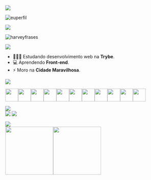 <img src="https://img.shields.io/static/v1?label=olá&message=sou o Renan Freitas!&color=blue&style=for-the-badge&logo=github"/>

![euperfil](https://user-images.githubusercontent.com/109007554/191284345-926dc20d-7b63-4903-9185-46e61e729491.jpeg)


<img src="https://img.shields.io/static/v1?label=Veja SUITS&message=Harvey Specter!&color=brown&style=for-the-badge&logo=github"/>

![harveyfrases](https://user-images.githubusercontent.com/109007554/182051038-84a54411-0f65-4538-a295-bd355da3c6d2.png)
<!--
**renanbfreitas/renanbfreitas** is a ✨ _special_ ✨ repository because its `README.md` (this file) appears on your GitHub profile.

### Olá pessoal 👋


Aqui estão algumas idéias para você começar:

-->
<img src="https://img.shields.io/static/v1?label=Bem Vindo&message=Meu Perfil no GitHub&color=yellow&style=for-the-badge&logo=github"/>

- 👨🏼‍🏫  Estudando desenvolvimento web na <strong>Trybe</strong>.
- 💻  Aprendendo <strong>Front-end</strong>.
- ⚡  Moro na <strong>Cidade Maravilhosa</strong>.


<img src="https://img.shields.io/static/v1?label=Habilidades Aprendidas&message=Ferramentas e Tecnologias&color=red&style=for-the-badge&logo=github"/>

<img src="https://cdn.jsdelivr.net/gh/devicons/devicon/icons/bash/bash-original.svg" width="40" height="40"/><img 
src="https://cdn.jsdelivr.net/gh/devicons/devicon/icons/git/git-original.svg" width="40" height="40"/><img src="https://cdn.jsdelivr.net/gh/devicons/devicon/icons/github/github-original.svg" width="40" height="40"/><img
src="https://cdn.jsdelivr.net/gh/devicons/devicon/icons/vscode/vscode-original.svg" width="40" height="40"/><img
src="https://cdn.jsdelivr.net/gh/devicons/devicon/icons/html5/html5-original.svg" width="40" height="40"/><img 
src="https://cdn.jsdelivr.net/gh/devicons/devicon/icons/css3/css3-original.svg" width="40" height="40"/><img 
src="https://cdn.jsdelivr.net/gh/devicons/devicon/icons/javascript/javascript-original.svg" width="40" height="40"/><img 
src="https://cdn.jsdelivr.net/gh/devicons/devicon/icons/bootstrap/bootstrap-original.svg" width="40" height="40"/><img 
src="https://cdn.jsdelivr.net/gh/devicons/devicon/icons/jest/jest-plain.svg" width="40" height="40"/><img 
src="https://cdn.jsdelivr.net/gh/devicons/devicon/icons/nodejs/nodejs-original-wordmark.svg" width="40" height="40"/><img 
src="https://cdn.jsdelivr.net/gh/devicons/devicon/icons/react/react-original-wordmark.svg" width="40" height="40"/> 
          
        
          
          
          

<img src="https://img.shields.io/static/v1?label=Como me encontrar&message=Contatos&color=orange&style=for-the-badge&logo=github"/>
<div>
<a href="https://www.instagram.com/renanbfreitas/" target="_blank"><img src="https://img.shields.io/badge/-Instagram-%23E4405F?style=for-the-badge&logo=instagram&logoColor=white" target="_blank"></a>
<a href="https://www.linkedin.com/in/renan-freitas-19390b116/" target="_blank"><img src="https://img.shields.io/badge/-LinkedIn-%230077B5?style=for-the-badge&logo=linkedin&logoColor=white" target="_blank"></a>   
</div>

<p></p>
<img src="https://img.shields.io/static/v1?label=Histórico até aqui&message=Aprendizados&color=green&style=for-the-badge&logo=github"/>
<div>
<a href="https://github.com/renanbfreitas">
<img height="150em" src="https://github-readme-stats.vercel.app/api/top-langs/?username=renanbfreitas&layout=compact&langs_count=7&theme=dracula"/><img height="150em" src="https://github-readme-stats.vercel.app/api?username=renanbfreitas&show_icons=true&theme=dracula&include_all_commits=true&count_private=true"/>
</div>
